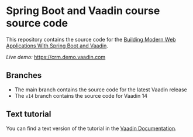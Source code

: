 # Spring Boot and Vaadin course source code

This repository contains the source code for the [Building Modern Web Applications With Spring Boot and Vaadin](https://vaadin.com/docs/latest/flow/tutorials/in-depth-course).

*Live demo:* https://crm.demo.vaadin.com

## Branches

- The main branch contains the source code for the latest Vaadin release
- The `v14` branch contains the source code for Vaadin 14


## Text tutorial
You can find a text version of the tutorial in the [Vaadin Documentation](https://vaadin.com/docs/latest/flow/tutorials/in-depth-course).
